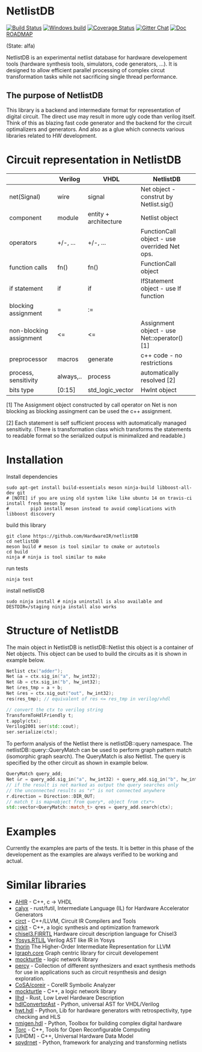 # NetlistDB 
[![Build Status](https://travis-ci.org/HardwareIR/netlistDB.svg?branch=master)](https://travis-ci.org/HardwareIR/netlistDB)
[![Windows build](https://ci.appveyor.com/api/projects/status/9a9ckao995bcetbk/branch/master?svg=true)](https://ci.appveyor.com/project/Nic3084362/netlistdb/branch/master)
[![Coverage Status](https://coveralls.io/repos/github/HardwareIR/hardwareIr/badge.svg?branch=master)](https://coveralls.io/github/HardwareIR/hardwareIr?branch=master)
[![Gitter Chat](https://badges.gitter.im/Join%20Chat.svg)](https://gitter.im/netlistDB/community)
[![Doc](https://readthedocs.org/projects/netlistdb/badge/?version=latest)](http://netlistdb.readthedocs.io/en/latest/?badge=latest) 
[ROADMAP](https://drive.google.com/file/d/1zyegLIf7VaBRyb-ED5vgOMmHzW4SRZLp/view?usp=sharing)

(State: alfa)

NetlistDB is an experimental netlist database for hardware developement tools (hardware synthesis tools, simulators, code generators, ...).
It is designed to allow efficient parallel processing of complex circut transformation tasks while not sacrificing single thread performance.

## The purpose of NetlistDB

This library is a backend and intermediate format for representation of digital circuit. The direct use may result in more ugly code than verilog itself. Think of this as blazing fast code generator and the backend for the circuit optimalizers and generators. And also as a glue which connects various libraries related to HW development.

# Circuit representation in NetlistDB


|                         | Verilog   | VHDL                  |  NetlistDB                                    |
|:------------------------|-----------|-----------------------|-----------------------------------------------|
| net(Signal)             | wire      | signal                |  Net object - construt by Netlist.sig()       |
| component               | module    | entity + architecture |  Netlist object                               |
| operators               | +/-, ...  | +/-, ...              |  FunctionCall object - use overrided Net ops. |
| function calls          | fn()      | fn()                  |  FunctionCall object                          |
| if statement            | if        | if                    |  IfStatement object - use If function         |
| blocking assignment     | =         | :=                    |                                               |
| non-blocking assignment | <=        | <=                    |  Assignment object - use Net::operator() [1]  |
| preprocessor            | macros    | generate              |  c++ code - no restrictions                   |
| process, sensitivity    | always,.. | process               |  automatically resolved [2]                   |
| bits type               | [0:15]    | std_logic_vector      | HwInt object                                  |

[1] The Assignment object constructed by call operator on Net is non blocking as blocking assingment can be used the c++ assignment.

[2] Each statement is self sufficient process with automatically managed sensitivity. (There is transformation class which transforms the statements to readable format so the serialized output is minimalized and readable.)
    

# Installation

Install dependencies
```
sudo apt-get install build-essentials meson ninja-build libboost-all-dev git
# [NOTE] if you are using old system like like ubuntu 14 on travis-ci install fresh meson by
#        pip3 install meson instead to avoid complications with libboost discovery
```

build this library
```
git clone https://github.com/HardwareIR/netlistDB
cd netlistDB
meson build # meson is tool similar to cmake or autotools
cd build
ninja # ninja is tool similar to make
```

run tests
```
ninja test
```

install netlistDB
```
sudo ninja install # ninja uninstall is also available and DESTDIR=/staging ninja install also works
```



# Structure of NetlistDB

The main object in NetlistDB is netlistDB::Netlist this object is a container of Net objects.
This object can be used to build the circuits as it is shown in example below.

```cpp
Netlist ctx("adder");
Net &a = ctx.sig_in("a", hw_int32);
Net &b = ctx.sig_in("b", hw_int32);
Net &res_tmp = a + b;
Net &res = ctx.sig_out("out", hw_int32);
res(res_tmp); // equivalent of res <= res_tmp in verilog/vhdl

// convert the ctx to verilog string
TransformToHdlFriendly t;
t.apply(ctx);
Verilog2001 ser(std::cout);
ser.serialize(ctx);
```

To perform analysis of the Netlist there is netlistDB::query namespace.
The netlistDB::query::QueryMatch can be used to perform graph pattern match (isomorphic graph search).
The QueryMatch is also Netlist. The query is specified by the other circuit as shown in example below.

```cpp
QueryMatch query_add;
Net &r = query_add.sig_in("a", hw_int32) + query_add.sig_in("b", hw_int32);
// if the result is not marked as output the query searches only
// the unconnected results as "r" is not connected anywhere 
r.direction = Direction::DIR_OUT;
// match_t is map<object from query*, object from ctx*>
std::vector<QueryMatch::match_t> qres = query_add.search(ctx);
```

# Examples

Currently the examples are parts of the tests. It is better in this phase of the developement as the examples are always verified to be working and actual.

# Similar libraries

* [AHIR](https://github.com/madhavPdesai/ahir) - C++, c -> VHDL
* [calyx](https://github.com/cucapra/calyx) - rust/futil, Intermediate Language (IL) for Hardware Accelerator Generators 
* [circt](https://github.com/llvm/circt) - C++/LLVM, Circuit IR Compilers and Tools
* [cirkit](https://github.com/msoeken/cirkit) - C++, a logic synthesis and optimization framework
* [chisel3.FIRRTL](https://github.com/freechipsproject/firrtl) Hardware circuit description language for Chisel3
* [Yosys.RTLIL](https://github.com/YosysHQ/yosys) Verilog AST like IR in Yosys
* [thorin](https://github.com/AnyDSL/thorin) The Higher-Order Intermediate Representation for LLVM
* [lgraph.core](https://github.com/masc-ucsc/lgraph/tree/master/core) Graph centric library for circuit developement
* [mockturtle](https://github.com/lsils/mockturtle) - logic network library
* [percy](https://github.com/whaaswijk/percy) - Collection of different synthesizers and exact synthesis methods for use in applications such as circuit resynthesis and design exploration.
* [CoSA/coreir](https://github.com/cristian-mattarei/CoSA) - CoreIR Symbolic Analyzer
* [mockturtle](https://github.com/lsils/mockturtle) - C++, a logic network library
* [llhd](https://github.com/fabianschuiki/llhd) - Rust, Low Level Hardware Description
* [hdlConvertorAst](https://github.com/Nic30/hdlConvertorAst) - Python, universal AST for VHDL/Verilog
* [hwt.hdl](https://github.com/Nic30/hwt) - Python, Lib for hardware generators with retrospectivity, type checking and HLS
* [nmigen.hdl](https://github.com/m-labs/nmigen/tree/master/nmigen/hdl) - Python, Toolbox for building complex digital hardware
* [Torc](http://torc-isi.sourceforge.net/) - C++, Tools for Open Reconfigurable Computing
* [UHDM] - C++, Universal Hardware Data Model
* [spydrnet](https://github.com/byuccl/spydrnet) - Python, framework for analyzing and transforming netlists



